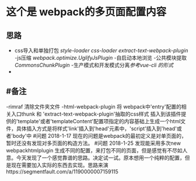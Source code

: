 这个是 webpack的多页面配置内容
==
思路
--
- css导入和单独打包 *style-loader css-loader extract-text-webpack-plugin*
-js压缩 *webpack.optimize.UglifyJsPlugin*
-自启动本地浏览 
-公共模块提取 *CommonsChunkPlugin*
-生产模式和开发模式分离*参考vue-cli 的形式*
-
#备注
--
-rimraf 清除文件夹文件
-html-webpack-plugin 将 webpack中'entry'配置的相关入口thunk  和  'extract-text-webpack-plugin'抽取的css样式   插入到该插件提供的'template'或者'templateContent'配置项指定的内容基础上生成一个html文件，具体插入方式是将样式'link'插入到'head'元素中，'script'插入到'head'或者'body'中
#问题 2018-1-17
现在的问题是webpack的最初定义是对单页面的，暂时还没有发现对多页面的构造方法。
#问题 2018-1-25
发现能采用多次new webpackhtmlplugin 生成不同的配置，来打包不同的页面，但是感觉有不尽如人意。今天发现了一个感觉靠谱的思路。决定试一试。原本想用一个纯粹的配置，但是现在需要加入实际的东西去实现。思路来演https://segmentfault.com/a/1190000007159115